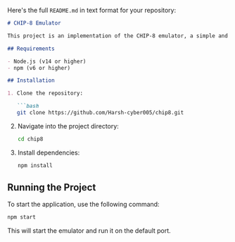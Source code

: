 Here's the full `README.md` in text format for your repository:

```markdown
# CHIP-8 Emulator

This project is an implementation of the CHIP-8 emulator, a simple and popular virtual machine used for running games and programs from the 1970s. The emulator runs programs designed for the CHIP-8 architecture.

## Requirements

- Node.js (v14 or higher)
- npm (v6 or higher)

## Installation

1. Clone the repository:

   ```bash
   git clone https://github.com/Harsh-cyber005/chip8.git
   ```

2. Navigate into the project directory:

   ```bash
   cd chip8
   ```

3. Install dependencies:

   ```bash
   npm install
   ```

## Running the Project

To start the application, use the following command:

```bash
npm start
```

This will start the emulator and run it on the default port.
